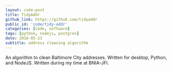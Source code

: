 ```yaml
---
layout: code-post
title: TidyAddr
github_link: https://github.com/tidyaddr
public_id: 'code/tidy-addr'
categories: [code, software]
tags: [python, nodejs, postgres]
date: 2016-05-23
subtitle: address cleaning algorithm
---
```

An algorithm to clean Baltimore City addresses. Written for desktop, Python, and NodeJS. Written during my time at BNIA-JFI.
